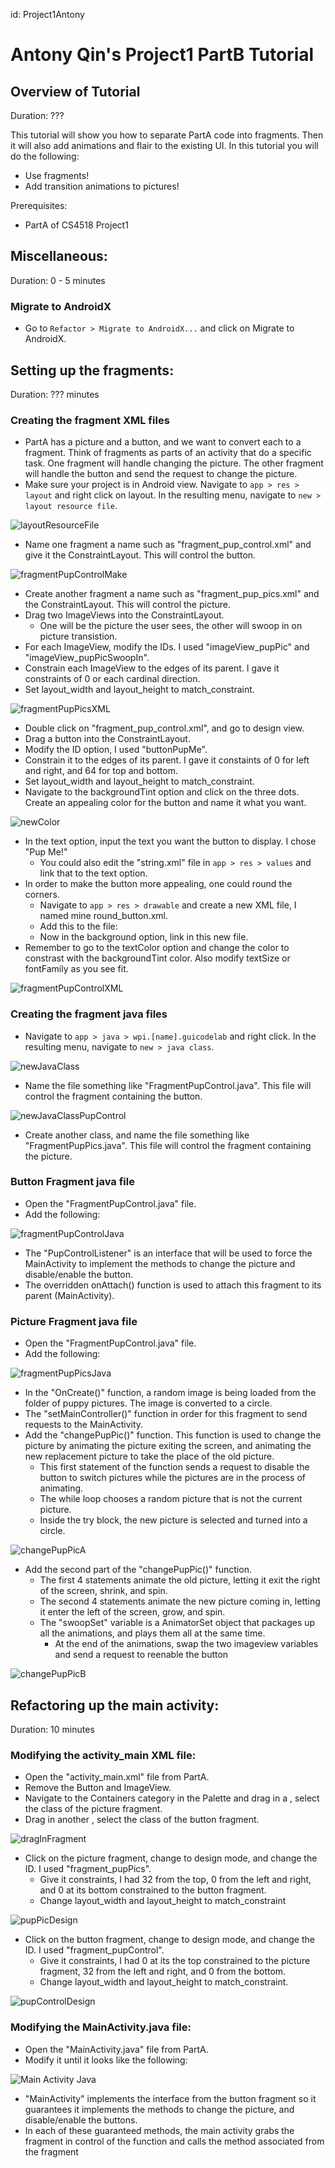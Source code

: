 
id: Project1Antony

# Antony Qin's Project1 PartB Tutorial
## Overview of Tutorial
Duration: ???

This tutorial will show you how to separate PartA code into fragments. Then it will also add animations and flair to the existing UI. In this tutorial you will do the following:

* Use fragments!
* Add transition animations to pictures!

Prerequisites:

* PartA of CS4518 Project1

## Miscellaneous: 
Duration: 0 - 5 minutes

### Migrate to AndroidX

* Go to `Refactor > Migrate to AndroidX...` and click on Migrate to AndroidX.

## Setting up the fragments:
Duration: ??? minutes

### Creating the fragment XML files
* PartA has a picture and a button, and we want to convert each to a fragment. Think of fragments as parts of an activity that do a specific task. One fragment will handle changing the picture. The other fragment will handle the button and send the request to change the picture.
* Make sure your project is in Android view. Navigate to `app > res > layout` and right click on layout. In the resulting menu, navigate to `new > layout resource file`.

![layoutResourceFile](imgs/Project1Antony/layoutResourceFile.jpg)

* Name one fragment a name such as "fragment_pup_control.xml" and give it the ConstraintLayout. This will control the button.

![fragmentPupControlMake](imgs/Project1Antony/fragmentPupControlMake.jpg)

* Create another fragment a name such as "fragment_pup_pics.xml" and the ConstraintLayout. This will control the picture.
* Drag two ImageViews into the ConstraintLayout.
    * One will be the picture the user sees, the other will swoop in on picture transistion.
* For each ImageView, modify the IDs. I used "imageView_pupPic" and "imageView_pupPicSwoopIn".
* Constrain each ImageView to the edges of its parent. I gave it constraints of 0 or each cardinal direction.
* Set layout_width and layout_height to match_constraint.

![fragmentPupPicsXML](imgs/Project1Antony/fragmentPupPicsXML.jpg)

* Double click on "fragment_pup_control.xml", and go to design view.
* Drag a button into the ConstraintLayout.
* Modify the ID option, I used "buttonPupMe".
* Constrain it to the edges of its parent. I gave it constaints of 0 for left and right, and 64 for top and bottom.
* Set layout_width and layout_height to match_constraint.
* Navigate to the backgroundTint option and click on the three dots. Create an appealing color for the button and name it what you want.

![newColor](imgs/Project1Antony/newColor.jpg)

* In the text option, input the text you want the button to display. I chose "Pup Me!"
    * You could also edit the "string.xml" file in `app > res > values` and link that to the text option.
* In order to make the button more appealing, one could round the corners.
    * Navigate to `app > res > drawable` and create a new XML file, I named mine round_button.xml.
    * Add this to the file:
    * Now in the background option, link in this new file.
* Remember to go to the textColor option and change the color to constrast with the backgroundTint color. Also modify textSize or fontFamily as you see fit.

![fragmentPupControlXML](imgs/Project1Antony/fragmentPupControlXML.jpg)

### Creating the fragment java files
* Navigate to `app > java > wpi.[name].guicodelab` and right click. In the resulting menu, navigate to `new > java class`.

![newJavaClass](imgs/Project1Antony/newJavaClass.jpg)

* Name the file something like "FragmentPupControl.java". This file will control the fragment containing the button.

![newJavaClassPupControl](imgs/Project1Antony/newJavaClassPupControl.jpg)

* Create another class, and name the file something like "FragmentPupPics.java". This file will control the fragment containing the picture.

### Button Fragment java file
* Open the "FragmentPupControl.java" file.
* Add the following:

![fragmentPupControlJava](imgs/Project1Antony/fragmentPupControlJava.jpg)

* The "PupControlListener" is an interface that will be used to force the MainActivity to implement the methods to change the picture and disable/enable the button.
* The overridden onAttach() function is used to attach this fragment to its parent (MainActivity).

### Picture Fragment java file
* Open the "FragmentPupControl.java" file.
* Add the following:

![fragmentPupPicsJava](imgs/Project1Antony/fragmentPupPicsJava.jpg)

* In the "OnCreate()" function, a random image is being loaded from the folder of puppy pictures. The image is converted to a circle.
* The "setMainController()" function in order for this fragment to send requests to the MainActivity.
* Add the "changePupPic()" function. This function is used to change the picture by animating the picture exiting the screen, and animating the new replacement picture to take the place of the old picture.
    * This first statement of the function sends a request to disable the button to switch pictures while the pictures are in the process of animating.
    * The while loop chooses a random picture that is not the current picture.
    * Inside the try block, the new picture is selected and turned into a circle.
    
![changePupPicA](imgs/Project1Antony/changePupPicA.jpg)
    
* Add the second part of the "changePupPic()" function.
    * The first 4 statements animate the old picture, letting it exit the right of the screen, shrink, and spin.
    * The second 4 statements animate the new picture coming in, letting it enter the left of the screen, grow, and spin.
    * The "swoopSet" variable is a AnimatorSet object that packages up all the animations, and plays them all at the same time.
        * At the end of the animations, swap the two imageview variables and send a request to reenable the button

![changePupPicB](imgs/Project1Antony/changePupPicB.jpg)

## Refactoring up the main activity:
Duration: 10 minutes

### Modifying the activity_main XML file:
* Open the "activity_main.xml" file from PartA.
* Remove the Button and ImageView.
* Navigate to the Containers category in the Palette and drag in a <fragment>, select the class of the picture fragment.
* Drag in another <fragment>, select the class of the button fragment.
    
![dragInFragment](imgs/Project1Antony/dragInFragment.jpg)
    
* Click on the picture fragment, change to design mode, and change the ID. I used "fragment_pupPics".
    * Give it constraints, I had 32 from the top, 0 from the left and right, and 0 at its bottom constrained to the button fragment.
    * Change layout_width and layout_height to match_constraint
    
![pupPicDesign](imgs/Project1Antony/pupPicDesign.jpg)
    
* Click on the button fragment, change to design mode, and change the ID. I used "fragment_pupControl".
    * Give it constraints, I had 0 at its the top constrained to the picture fragment, 32 from the left and right, and 0 from the bottom.
    * Change layout_width and layout_height to match_constraint.
    
![pupControlDesign](imgs/Project1Antony/pupControlDesign.jpg)
    
### Modifying the MainActivity.java file:
* Open the "MainActivity.java" file from PartA.
* Modify it until it looks like the following:

![Main Activity Java](imgs/Project1Antony/mainActivityJava.jpg)

* "MainActivity" implements the interface from the button fragment so it guarantees it implements the methods to change the picture, and disable/enable the buttons.
* In each of these guaranteed methods, the main activity grabs the fragment in control of the function and calls the method associated from the fragment











